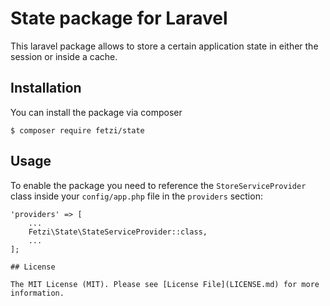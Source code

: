 # State package for Laravel

This laravel package allows to store a certain application state in either the session or inside a cache.

## Installation

You can install the package via composer
```
$ composer require fetzi/state
```

## Usage

To enable the package you need to reference the `StoreServiceProvider` class inside your `config/app.php` file in the `providers` section:
```
'providers' => [
    ...
    Fetzi\State\StateServiceProvider::class,
    ...
];

## License

The MIT License (MIT). Please see [License File](LICENSE.md) for more information.